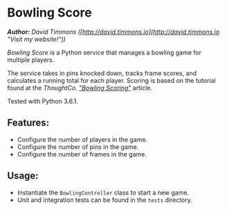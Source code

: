 Bowling Score
=============
_**Author:** David Timmons ([http://david.timmons.io](http://david.timmons.io "Visit my website!"))_

_Bowling Score_ is a Python service that manages a bowling game for multiple players.

The service takes in pins knocked down, tracks frame scores, and calculates a running total
for each player. Scoring is based on the tutorial found at the _ThoughtCo. ["Bowling Scoring"](http://bowling.about.com/od/rulesofthegame/a/bowlingscoring.htm)_ article.

Tested with Python 3.6.1.

## Features:

+ Configure the number of players in the game.
+ Configure the number of pins in the game.
+ Configure the number of frames in the game.

## Usage:

+ Instantiate the `BowlingController` class to start a new game.
+ Unit and integration tests can be found in the `tests` directory.
